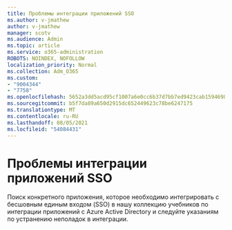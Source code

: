 ```yaml
---
title: Проблемы интеграции приложений SSO
ms.author: v-jmathew
author: v-jmathew
manager: scotv
ms.audience: Admin
ms.topic: article
ms.service: o365-administration
ROBOTS: NOINDEX, NOFOLLOW
localization_priority: Normal
ms.collection: Adm_O365
ms.custom:
- "9004344"
- "7758"
ms.openlocfilehash: 5652a3dd5acd95cf1007a6e0cc6b37d7bb7ed9423cab15946983cc2f28bc450c
ms.sourcegitcommit: b5f7da89a650d2915dc652449623c78be6247175
ms.translationtype: MT
ms.contentlocale: ru-RU
ms.lasthandoff: 08/05/2021
ms.locfileid: "54084431"
---
```

# <a name="sso-application-integration-issues"></a>Проблемы интеграции приложений SSO

Поиск конкретного приложения, которое необходимо интегрировать с бесшовным единым входом (SSO) в нашу коллекцию учебников по интеграции приложений с Azure Active Directory и следуйте указаниям по устранению неполадок в интеграции. [](https://docs.microsoft.com/azure/active-directory/saas-apps/tutorial-list)
